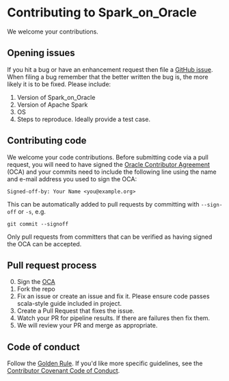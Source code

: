 # Contributing to Spark_on_Oracle

We welcome your contributions.


## Opening issues

If you hit a bug or have an enhancement request then file a [GitHub issue](https://github.com/oracle/spark_on_oracle/issues).
When filing a bug remember that the better written the bug is, the more likely it is
to be fixed. Please include:

1. Version of Spark_on_Oracle
2. Version of Apache Spark
3. OS
4. Steps to reproduce. Ideally provide a test case.

## Contributing code

We welcome your code contributions. Before submitting code via a pull request,
you will need to have signed the [Oracle Contributor Agreement][OCA] (OCA) and
your commits need to include the following line using the name and e-mail
address you used to sign the OCA:

```text
Signed-off-by: Your Name <you@example.org>
```

This can be automatically added to pull requests by committing with `--sign-off`
or `-s`, e.g.

```text
git commit --signoff
```

Only pull requests from committers that can be verified as having signed the OCA
can be accepted.

## Pull request process

0. Sign the [OCA](https://www.oracle.com/technetwork/community/oca-486395.html)
1. Fork the repo
2. Fix an issue or create an issue and fix it. Please ensure code passes scala-style guide included in project.
3. Create a Pull Request that fixes the issue.
4. Watch your PR for pipeline results. If there are failures then fix them.
5. We will review your PR and merge as appropriate.

## Code of conduct

Follow the [Golden Rule](https://en.wikipedia.org/wiki/Golden_Rule). If you'd
like more specific guidelines, see the [Contributor Covenant Code of Conduct][COC].

[OCA]: https://oca.opensource.oracle.com
[COC]: https://www.contributor-covenant.org/version/1/4/code-of-conduct/


